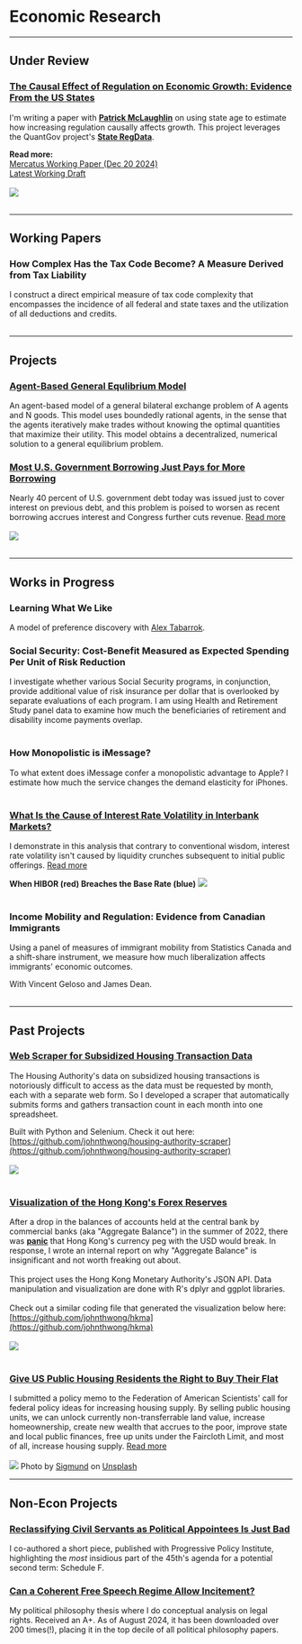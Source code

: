 # Economic Research

---

## Under Review

### [The Causal Effect of Regulation on Economic Growth: Evidence From the US States](https://github.com/johnthwong/reg-growth/blob/3a239c586cdf3bfa44faa8478f17fcceec967a04/write-up.pdf)
I'm writing a paper with **[Patrick McLaughlin](https://www.mercatus.org/scholars/patrick-mclaughlin)** on using state age to estimate how increasing regulation causally affects growth. This project leverages the QuantGov project's **[State RegData](https://www.reghub.ai/data/bulk)**.

**Read more:**
<br>
[Mercatus Working Paper (Dec 20 2024)](https://www.mercatus.org/research/working-papers/causal-effect-regulations-economic-growth-evidence-us-states)
<br>
[Latest Working Draft](https://github.com/johnthwong/reg-growth/blob/3a239c586cdf3bfa44faa8478f17fcceec967a04/write-up.pdf)
<br>
<br>
<img src="images/Rplot_olson_reg_age.png"/>
<br>
<br>

---

## Working Papers

### How Complex Has the Tax Code Become? A Measure Derived from Tax Liability
I construct a direct empirical measure of tax code complexity that encompasses the incidence of all federal and state taxes and the utilization of all deductions and credits.
<br>
<br>

---

## Projects

### [Agent-Based General Equlibrium Model](https://github.com/johnthwong/bi-exchange)
An agent-based model of a general bilateral exchange problem of A agents and N goods. This model uses boundedly rational agents, in the sense that the agents iteratively make trades without knowing the optimal quantities that maximize their utility. This model obtains a decentralized, numerical solution to a general equilibrium problem.

### [Most U.S. Government Borrowing Just Pays for More Borrowing](https://www.progressivepolicy.org/most-u-s-government-borrowing-just-pays-for-more-borrowing/)
Nearly 40 percent of U.S. government debt today was issued just to cover interest on previous debt, and this problem is poised to worsen as recent borrowing accrues interest and Congress further cuts revenue. [Read more](https://www.progressivepolicy.org/most-u-s-government-borrowing-just-pays-for-more-borrowing/)
<br>
<br>
<img src="images/debt_interest_share.png"/>
<br>
<br>

---

## Works in Progress

### Learning What We Like
A model of preference discovery with [Alex Tabarrok](https://alextabarrok.com).

### Social Security: Cost-Benefit Measured as Expected Spending Per Unit of Risk Reduction
I investigate whether various Social Security programs, in conjunction, provide additional value of risk insurance per dollar that is overlooked by separate evaluations of each program. I am using Health and Retirement Study panel data to examine how much the beneficiaries of retirement and disability income payments overlap.
<br>
<br>

### How Monopolistic is iMessage?
To what extent does iMessage confer a monopolistic advantage to Apple? I estimate how much the service changes the demand elasticity for iPhones.
<br>
<br>

### [What Is the Cause of Interest Rate Volatility in Interbank Markets?](https://johnthwong.github.io/pdf/paper_dw.pdf)
I demonstrate in this analysis that contrary to conventional wisdom, interest rate volatility isn't caused by liquidity crunches subsequent to initial public offerings. [Read more](https://johnthwong.github.io/pdf/paper_dw.pdf)

**When HIBOR (red) Breaches the Base Rate (blue)**
<img src="images/thumbnail_dw_1.png"/>
<br>
<br>

### Income Mobility and Regulation: Evidence from Canadian Immigrants
Using a panel of measures of immigrant mobility from Statistics Canada and a shift-share instrument, we measure how much liberalization affects immigrants' economic outcomes.

With Vincent Geloso and James Dean.
<br>
<br>

---

## Past Projects

### [Web Scraper for Subsidized Housing Transaction Data](https://github.com/johnthwong/housing-authority-scraper)
The Housing Authority's data on subsidized housing transactions is notoriously difficult to access as the data must be requested by month, each with a separate web form. So I developed a scraper that automatically submits forms and gathers transaction count in each month into one spreadsheet. 

Built with Python and Selenium. Check it out here: [https://github.com/johnthwong/housing-authority-scraper](https://github.com/johnthwong/housing-authority-scraper)
<br>
<br>
<img src="images/thumbnail_ha_scraper.png"/>
<br>
<br>

### [Visualization of the Hong Kong's Forex Reserves](https://github.com/johnthwong/hkma)
After a drop in the balances of accounts held at the central bank by commercial banks (aka "Aggregate Balance") in the summer of 2022, there was **[panic](https://www.bloomberg.com/news/articles/2022-07-26/hong-kong-liquidity-shrinks-50-since-may-amid-currency-defense)** that Hong Kong's currency peg with the USD would break. In response, I wrote an internal report on why "Aggregate Balance" is insignificant and not worth freaking out about.
<br>
<br>
This project uses the Hong Kong Monetary Authority's JSON API. Data manipulation and visualization are done with R's dplyr and ggplot libraries.
<br>
<br>
Check out a similar coding file that generated the visualization below here: [https://github.com/johnthwong/hkma](https://github.com/johnthwong/hkma)
<br>
<br>
<img src="images/thumbnail_viz_reserves.png"/>
<br>
<br>

### [Give US Public Housing Residents the Right to Buy Their Flat](https://johnthwong.github.io/page_tpo)
I submitted a policy memo to the Federation of American Scientists' call for federal policy ideas for increasing housing supply. By selling public housing units, we can unlock currently non-transferrable land value, increase homeownership, create new wealth that accrues to the poor, improve state and local public finances, free up units under the Faircloth Limit, and most of all, increase housing supply. [Read more](https://johnthwong.github.io/page_tpo)
<br>
<br>
<img src="images/thumbnail_tpo_1.jpg"/>
Photo by <a href="https://unsplash.com/@sigmund?utm_source=unsplash&utm_medium=referral&utm_content=creditCopyText">Sigmund</a> on <a href="https://unsplash.com/photos/CwTfKH5edSk?utm_source=unsplash&utm_medium=referral&utm_content=creditCopyText">Unsplash</a>  

---

## Non-Econ Projects

### [Reclassifying Civil Servants as Political Appointees Is Just Bad](https://www.progressivepolicy.org/blogs/trumps-schedule-f-would-transform-the-civil-service-to-weaponize-government/)
I co-authored a short piece, published with Progressive Policy Institute, highlighting the *most* insidious part of the 45th's agenda for a potential second term: Schedule F.

### [Can a Coherent Free Speech Regime Allow Incitement?](https://philpapers.org/rec/WONCRM)
My political philosophy thesis where I do conceptual analysis on legal rights. Received an A+. As of August 2024, it has been downloaded over 200 times(!), placing it in the top decile of all political philosophy papers.